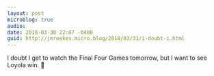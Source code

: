 ```yaml
---
layout: post
microblog: true
audio: 
date: 2018-03-30 22:07 -0400
guid: http://jmreekes.micro.blog/2018/03/31/i-doubt-i.html
---
```

I doubt I get to watch the Final Four Games tomorrow, but I want to see Loyola win. 🏀
